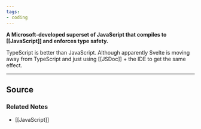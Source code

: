```yaml
---
tags:
- coding
---
```

**A Microsoft-developed superset of JavaScript that compiles to [[JavaScript]] and enforces type safety.**

TypeScript is better than JavaScript. Although apparently Svelte is moving away from TypeScript and just using [[JSDoc]] + the IDE to get the same effect.

---

## Source


### Related Notes
- [[JavaScript]]